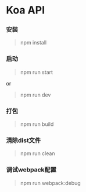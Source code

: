 # Koa API

### 安装
> npm install

### 启动
> npm run start

or

> npm run dev

### 打包
> npm run build

### 清除dist文件
> npm run clean

### 调试webpack配置
> npm run webpack:debug
